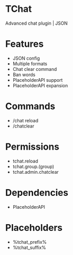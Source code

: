 # TChat
Advanced chat plugin | JSON

# Features
- JSON config
- Multiple formats
- Chat clear command
- Ban words
- PlaceholderAPI support
- PlaceholderAPI expansion

# Commands
- /chat reload
- /chatclear

# Permissions
- tchat.reload
- tchat.group.(group)
- tchat.admin.chatclear

# Dependencies
- PlaceholderAPI

# Placeholders
- %tchat_prefix%
- %tchat_suffix%
